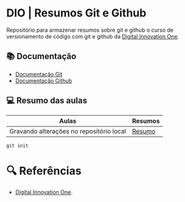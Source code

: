 # DIO | Resumos Git e Github

Repositório para armazenar resumos sobre git e github o curso de versionamento de código com git e github da [Digital Innovation One](https://www.dio.me/).

## 📚 Documentação 
- [Documentação Git](https://git-scm.com/doc)
- [Documentação Github](https://ocs.github.com/)

## 💻 Resumo das aulas

| Aulas | Resumos |
|-------|---------|
| Gravando alterações no repositório local | [Resumo]()|

```
git init 
```
# 🔍 Referências 
- [Digital Innovation One]().
